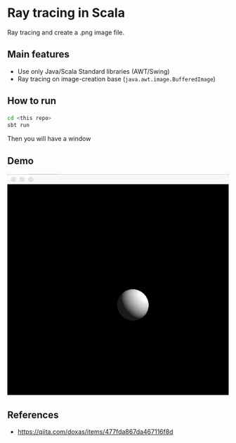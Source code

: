 # Ray tracing in Scala

Ray tracing and create a .png image file.

## Main features

* Use only Java/Scala Standard libraries (AWT/Swing)
* Ray tracing on image-creation base (`java.awt.image.BufferedImage`)


## How to run

```bash
cd <this repo>
sbt run
```

Then you will have a window

## Demo

![ray tracing moving](./demo-images/demo1.gif)


## References

* https://qiita.com/doxas/items/477fda867da467116f8d